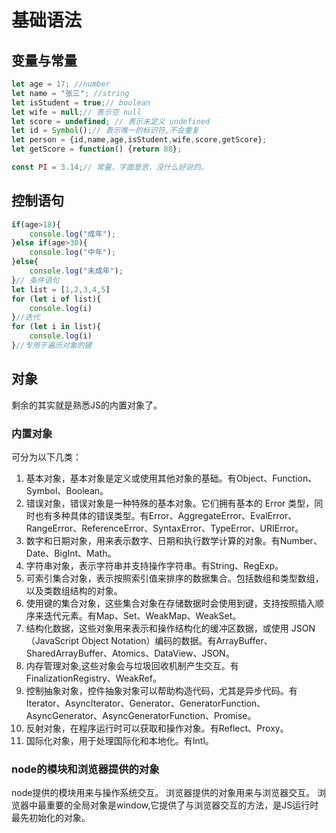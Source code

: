 # 基础语法

## 变量与常量

```js
let age = 17; //number
let name = "张三"; //string
let isStudent = true;// boolean
let wife = null;// 表示空 null
let score = undefined; // 表示未定义 undefined
let id = Symbol();// 表示唯一的标识符,不会重复
let person = {id,name,age,isStudent,wife,score,getScore};
let getScore = function() {return 88};

const PI = 3.14;// 常量，字面意思，没什么好说的。
```

## 控制语句

```js
if(age>18){
    console.log("成年");
}else if(age>30){
    console.log("中年");
}else{
    console.log("未成年");
}// 条件语句
let list = [1,2,3,4,5]
for (let i of list){
    console.log(i)
}//迭代
for (let i in list){
    console.log(i)
}//专用于遍历对象的键
```

## 对象

剩余的其实就是熟悉JS的内置对象了。

### 内置对象

可分为以下几类：

1. 基本对象，基本对象是定义或使用其他对象的基础。有Object、Function、Symbol、Boolean。
2. 错误对象，错误对象是一种特殊的基本对象。它们拥有基本的 Error 类型，同时也有多种具体的错误类型。有Error、AggregateError、EvalError、RangeError、ReferenceError、SyntaxError、TypeError、URIError。
3. 数字和日期对象，用来表示数字、日期和执行数学计算的对象。有Number、Date、BigInt、Math。
4. 字符串对象，表示字符串并支持操作字符串。有String、RegExp。
5. 可索引集合对象，表示按照索引值来排序的数据集合。包括数组和类型数组，以及类数组结构的对象。
6. 使用键的集合对象，这些集合对象在存储数据时会使用到键，支持按照插入顺序来迭代元素。有Map、Set、WeakMap、WeakSet。
7. 结构化数据，这些对象用来表示和操作结构化的缓冲区数据，或使用 JSON（JavaScript Object Notation）编码的数据。有ArrayBuffer、SharedArrayBuffer、Atomics、DataView、JSON。
8. 内存管理对象,这些对象会与垃圾回收机制产生交互。有FinalizationRegistry、WeakRef。
9. 控制抽象对象，控件抽象对象可以帮助构造代码，尤其是异步代码。有Iterator、AsyncIterator、Generator、GeneratorFunction、AsyncGenerator、AsyncGeneratorFunction、Promise。
10. 反射对象，在程序运行时可以获取和操作对象。有Reflect、Proxy。
11. 国际化对象，用于处理国际化和本地化。有Intl。

### node的模块和浏览器提供的对象

node提供的模块用来与操作系统交互。
浏览器提供的对象用来与浏览器交互。
浏览器中最重要的全局对象是window,它提供了与浏览器交互的方法，是JS运行时最先初始化的对象。
